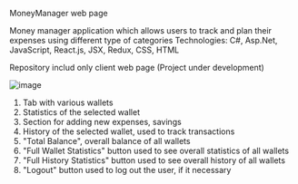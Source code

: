 MoneyManager web page

Money manager application which allows users to track and plan their expenses using different type of categories
Technologies: C#, Asp.Net, JavaScript, React.js, JSX, Redux, CSS, HTML

Repository includ only client web page
(Project under development)


![image](https://user-images.githubusercontent.com/72601059/226449146-54e9e5fc-40ff-41b6-8f85-8bb69a95d64f.png)

1. Tab with various wallets
2. Statistics of the selected wallet
3. Section for adding new expenses, savings
4. History of the selected wallet, used to track transactions
5. "Total Balance", overall balance of all wallets
6. "Full Wallet Statistics" button used to see overall statistics of all wallets
7. "Full History Statistics" button used to see overall history of all wallets
8. "Logout" button used to log out the user, if it necessary
